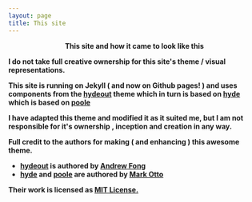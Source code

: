 ```yaml
---
layout: page
title: This site
---
```


<b><center>This site and how it came to look like this</center><b>

I do not take full creative ownership for this site's theme / visual representations.

This site is running on Jekyll ( and now on Github pages! ) and uses components from the [hydeout](https://fongandrew.github.io/hydeout/) theme which in turn is based on [hyde](http://hyde.getpoole.com) which is based on [poole](http://getpoole.com/)

I have adapted this theme and modified it as it suited me, but I am not responsible for it's ownership , inception and creation in any way.

Full credit to the authors for making ( and enhancing ) this awesome theme.
-  [hydeout](https://fongandrew.github.io/hydeout/) is authored by [Andrew Fong](https://www.andrewfong.com/)
-  [hyde](http://hyde.getpoole.com) and [poole](http://getpoole.com/) are  authored by [Mark Otto](http://mdo.fm/)

Their work is licensed as <a href="{{ site.baseurl }}/LICENSE.md">MIT License.</a>

